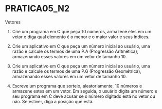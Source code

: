 # PRATICA05_N2
Vetores

1. Crie um programa em C que peça 10 números, armazene eles em um vetor e diga qual elemento é o menor e o maior valor e seus índices.

3. Crie um aplicativo em C que peça um número inicial ao usuário, uma razão e calcule os termos de uma P.A (Progressão Aritmética), armazenando esses valores em um vetor de tamanho 10.

4.  Crie um aplicativo em C que peça um número inicial ao usuário, uma razão e calcule os termos de uma P.G (Progressão Geométrica), armazenando esses valores em um vetor de tamanho 10.

5.  Escreve um programa que sorteio, aleatoriamente, 10 números e armazene estes em um vetor.
Em seguida, o usuário digita um número e seu programa em C deve acusar se o número digitado está no vetor ou não. Se estiver, diga a posição que está.
